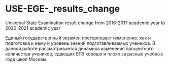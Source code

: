 # USE-EGE-_results_change
Universal State Examination result change from 2016-2017 academic year to 2020-2021 academic year


Единый государственный экзамен претерпевает изменение, как и подготовка к нему и уровень знаний подготавливаемых учеников. В данной работе рассматривается динамика изменения процентного количества учеников, сдающих ЕГЭ хорошо и плохо за разные учебные года школ Москвы. 
